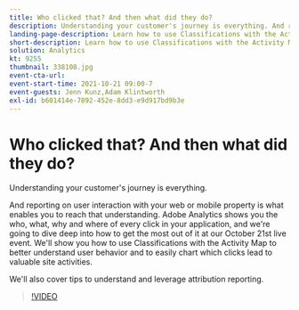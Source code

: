 ```yaml
---
title: Who clicked that? And then what did they do?
description: Understanding your customer's journey is everything. And reporting on user interaction with your web or mobile property is what enables you to reach that understanding. Adobe Analytics shows you the who, what, why and where of every click in your application, and we're going to dive deep into how to get the most out of it at our October 21st live event. We'll show you how to use Classifications with the Activity Map to better understand user behavior and to easily chart which clicks lead to valuable site activities.
landing-page-description: Learn how to use Classifications with the Activity Map to better understand user behavior and to chart which clicks lead to valuable site activities.
short-description: Learn how to use Classifications with the Activity Map to better understand user behavior and to chart which clicks lead to valuable site activities.
solution: Analytics
kt: 9255
thumbnail: 338108.jpg
event-cta-url: 
event-start-time: 2021-10-21 09:00-7
event-guests: Jenn Kunz,Adam Klintworth
exl-id: b601414e-7892-452e-8dd3-e9d917bd9b3e
---
```

# Who clicked that? And then what did they do?

Understanding your customer's journey is everything. 

And reporting on user interaction with your web or mobile property is what enables you to reach that understanding. Adobe Analytics shows you the who, what, why and where of every click in your application, and we're going to dive deep into how to get the most out of it at our October 21st live event. We'll show you how to use Classifications with the Activity Map to better understand user behavior and to easily chart which clicks lead to valuable site activities.

We'll also cover tips to understand and leverage attribution reporting. 

>[!VIDEO](https://video.tv.adobe.com/v/338108/?quality=12&learn=on)
